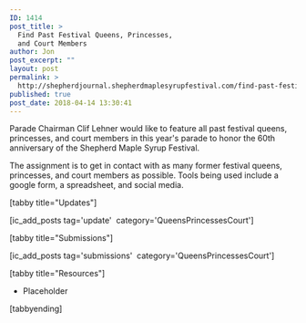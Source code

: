 ```yaml
---
ID: 1414
post_title: >
  Find Past Festival Queens, Princesses,
  and Court Members
author: Jon
post_excerpt: ""
layout: post
permalink: >
  http://shepherdjournal.shepherdmaplesyrupfestival.com/find-past-festival-queens-princesses-and-court-members
published: true
post_date: 2018-04-14 13:30:41
---
```

Parade Chairman Clif Lehner would like to feature all past festival queens, princesses, and court members in this year's parade to honor the 60th anniversary of the Shepherd Maple Syrup Festival.

The assignment is to get in contact with as many former festival queens, princesses, and court members as possible. Tools being used include a google form, a spreadsheet, and social media.

[tabby title="Updates"]

[ic_add_posts tag='update'  category='QueensPrincessesCourt']

[tabby title="Submissions"]

[ic_add_posts tag='submissions'  category='QueensPrincessesCourt']

[tabby title="Resources"]
<ul>
 	<li>Placeholder</li>
</ul>
[tabbyending]